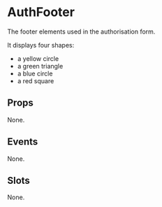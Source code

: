 # AuthFooter

The footer elements used in the authorisation form.

It displays four shapes:

- a yellow circle
- a green triangle
- a blue circle
- a red square

## Props

None.

## Events

None.

## Slots

None.
